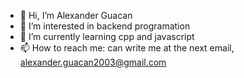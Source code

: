 - 👋 Hi, I’m Alexander Guacan
- 👀 I’m interested in backend programation
- 🌱 I’m currently learning cpp and javascript
- 📫 How to reach me: can write me at the next email, alexander.guacan2003@gmail.com

<!---
AlexanderGuacan/AlexanderGuacan is a ✨ special ✨ repository because its `README.md` (this file) appears on your GitHub profile.
You can click the Preview link to take a look at your changes.
--->
